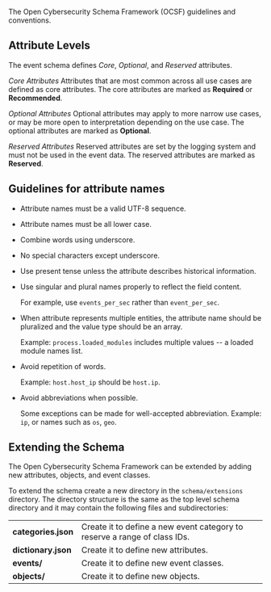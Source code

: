 
The Open Cybersecurity Schema Framework (OCSF) guidelines and conventions.

## Attribute Levels
The event schema defines *Core*, *Optional*, and *Reserved* attributes.

*Core Attributes*
Attributes that are most common across all use cases are defined as core attributes. The core attributes are marked as **Required** or **Recommended**.

*Optional Attributes*
Optional attributes may apply to more narrow use cases, or may be more open to interpretation depending on the use case. The optional attributes are marked as **Optional**.

*Reserved Attributes*
Reserved attributes are set by the logging system and must not be used in the event data. The reserved attributes are marked as **Reserved**.

## Guidelines for attribute names
- Attribute names must be a valid UTF-8 sequence.

- Attribute names must be all lower case.

- Combine words using underscore.

- No special characters except underscore.

- Use present tense unless the attribute describes historical information.

- Use singular and plural names properly to reflect the field content.

  For example, use `events_per_sec` rather than `event_per_sec`.

- When attribute represents multiple entities, the attribute name should be pluralized and the value type should be an array.

  Example: `process.loaded_modules` includes multiple values -- a loaded module names list.

- Avoid repetition of words.

  Example: `host.host_ip` should be `host.ip`.

- Avoid abbreviations when possible.

  Some exceptions can be made for well-accepted abbreviation. Example: `ip`, or names such as `os`, `geo`.

## Extending the Schema
The Open Cybersecurity Schema Framework can be extended by adding new attributes, objects, and event classes.

To extend the schema create a new directory in the `schema/extensions` directory. The directory structure is the same as the top level schema directory and it may contain the following files and subdirectories:

|             |           |
| ----------- | --------- |
| **categories.json** | Create it to define a new event category to reserve a range of class IDs. |
| **dictionary.json** | Create it to define new attributes.    |
| **events/**          | Create it to define new event classes. |
| **objects/**         | Create it to define new objects.       |

